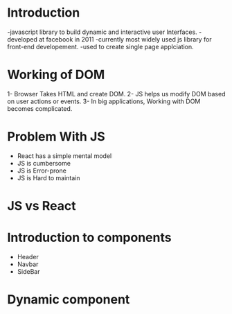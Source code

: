 # Introduction

-javascript library to build dynamic and interactive user Interfaces.
-developed at facebook in 2011
-currently most widely used js library for front-end developement.
-used to create single page applciation.

# Working of DOM

1- Browser Takes HTML and create DOM.
2- JS helps us modify DOM based on user actions or events.
3- In big applications, Working with DOM becomes complicated.

# Problem With JS

- React has a simple mental model
- JS is cumbersome
- JS is Error-prone
- JS is Hard to maintain

# JS vs React

# Introduction to components

- Header
- Navbar
- SideBar

# Dynamic component

